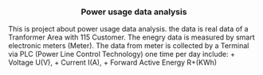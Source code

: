 <h3 align="center">Power usage data analysis</h3>
<p align="left">
    This is project about power usage data analysis. the data is real data of a Tranformer Area with 115 Customer. The enegry data is measured by smart electronic meters (Meter). The data from meter is collected by a Terminal via PLC (Power Line Control Technology) one time per day include:
        + Voltage U(V), 
        + Current I(A), 
        + Forward Active Energy R+(KWh)
</p>
